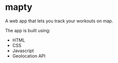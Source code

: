 # mapty

A web app that lets you track your workouts on map.

The app is built using:

- HTML
- CSS
- Javascript
- Geolocation API
